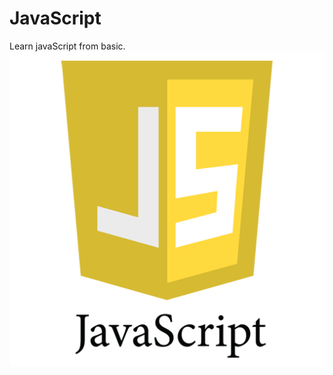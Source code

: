 # JavaScript
Learn javaScript from basic.
![Alt text](https://raw.githubusercontent.com/zohaibshahzadkhan/JavaScript/master/js.png)
